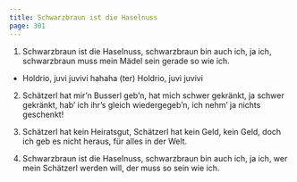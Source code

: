 ```yaml
---
title: Schwarzbraun ist die Haselnuss
page: 301
---  
```



1. Schwarzbraun ist die Haselnuss,
schwarzbraun bin auch ich, ja ich,
schwarzbraun muss mein Mädel sein
gerade so wie ich.


- Holdrio, juvi juvivi hahaha (ter)
Holdrio, juvi juvivi


2. Schätzerl hat mir’n Busserl geb’n,
hat mich schwer gekränkt, ja schwer gekränkt,
hab’ ich ihr’s gleich wiedergegeb’n,
ich nehm’ ja nichts geschenkt!


3. Schätzerl hat kein Heiratsgut,
Schätzerl hat kein Geld, kein Geld,
doch ich geb es nicht heraus,
für alles in der Welt.


4. Schwarzbraun ist die Haselnuss,
schwarzbraun bin auch ich, ja ich,
wer mein Schätzerl werden will,
der muss so sein wie ich.